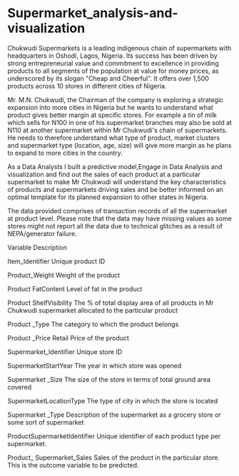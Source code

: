 # Supermarket_analysis-and-visualization


Chukwudi Supermarkets is a leading indigenous chain of supermarkets with headquarters in Oshodi, Lagos, Nigeria. Its success has been driven by strong entrepreneurial value and commitment to excellence in providing products to all segments of the population at value for money prices, as underscored by its slogan "Cheap and Cheerful". It offers over 1,500 products across 10 stores in different cities of Nigeria.

Mr. M.N. Chukwudi, the Chairman of the company is exploring a strategic expansion into more cities in Nigeria but he wants to understand what product gives better margin at specific stores. For example a tin of milk which sells for N100 in one of his supermarket branches may also be sold at N110 at another supermarket within Mr Chukwudi's chain of supermarkets. He needs to therefore understand what type of product, market clusters and supermarket type (location, age, size) will give more margin as he plans to expand to more cities in the country.

As a Data Analysts I built a predictive model,Engage in Data Analysis and visualization and find out the sales of each product at a particular supermarket to make Mr Chukwudi will understand the key characteristics of products and supermarkets driving sales and be better informed on an optimal template for its planned expansion to other states in Nigeria.

The data provided comprises of transaction records of all the supermarket at product level. Please note that the data may have missing values as some stores might not report all the data due to technical glitches as a result of NEPA/generator failure.

Variable Description

Item_Identifier Unique product ID

Product_Weight Weight of the product

Product FatContent Level of fat in the product

Product ShelfVisibility The % of total display area of all products in Mr Chukwudi supermarket allocated to the particular product

Product _Type The category to which the product belongs

Product _Price Retail Price of the product

Supermarket_Identifier Unique store ID

SupermarketStartYear The year in which store was opened

Supermarket _Size The size of the store in terms of total ground area covered

SupermarketLocationType The type of city in which the store is located

Supermarket _Type Description of the supermarket as a grocery store or some sort of supermarket

ProductSupermarketIdentifier Unique identifier of each product type per supermarket.

Product_ Supermarket_Sales Sales of the product in the particular store. This is the outcome variable to be predicted.
